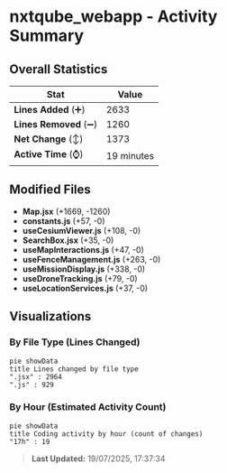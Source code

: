 # nxtqube_webapp - Activity Summary 

## Overall Statistics

| Stat                   | Value                                                             |
| ---------------------- | ----------------------------------------------------------------- |
| **Lines Added** (➕)   | 2633                                          |
| **Lines Removed** (➖) | 1260                                        |
| **Net Change** (↕)    | 1373                |
| **Active Time** (⌚)   | 19 minutes |


## Modified Files
- **Map.jsx** (+1669, -1260)
- **constants.js** (+57, -0)
- **useCesiumViewer.js** (+108, -0)
- **SearchBox.jsx** (+35, -0)
- **useMapInteractions.js** (+47, -0)
- **useFenceManagement.js** (+263, -0)
- **useMissionDisplay.js** (+338, -0)
- **useDroneTracking.js** (+79, -0)
- **useLocationServices.js** (+37, -0)

## Visualizations

### By File Type (Lines Changed)

```mermaid
pie showData
title Lines changed by file type
".jsx" : 2964
".js" : 929
```

### By Hour (Estimated Activity Count)

```mermaid
pie showData
title Coding activity by hour (count of changes)
"17h" : 19
```


> **Last Updated:** 19/07/2025, 17:37:34